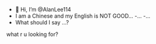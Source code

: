 - 👋 Hi, I’m @AlanLee114
- I am a Chinese and my English is NOT GOOD...
-...
-...
-   What should I say ...?















































what r u looking for?
